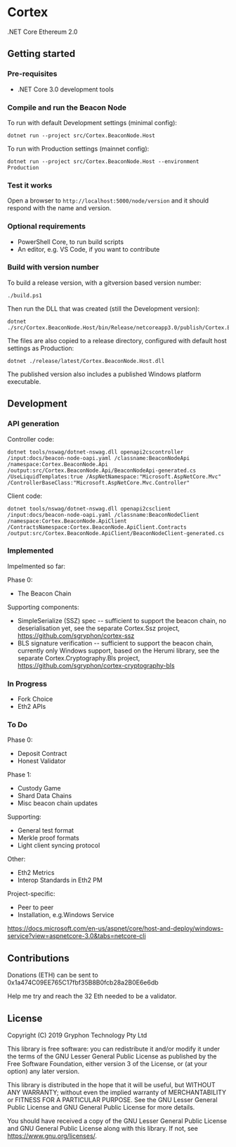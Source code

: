# Cortex

.NET Core Ethereum 2.0

## Getting started

### Pre-requisites

* .NET Core 3.0 development tools

### Compile and run the Beacon Node

To run with default Development settings (minimal config):

```
dotnet run --project src/Cortex.BeaconNode.Host
```

To run with Production settings (mainnet config):

```
dotnet run --project src/Cortex.BeaconNode.Host --environment Production
```


### Test it works

Open a browser to ```http://localhost:5000/node/version``` and it should respond with the name and version.

### Optional requirements

* PowerShell Core, to run build scripts
* An editor, e.g. VS Code, if you want to contribute

### Build with version number

To build a release version, with a gitversion based version number:

```
./build.ps1
```

Then run the DLL that was created (still the Development version):

```
dotnet ./src/Cortex.BeaconNode.Host/bin/Release/netcoreapp3.0/publish/Cortex.BeaconNode.Host.dll
```

The files are also copied to a release directory, configured with default host settings as Production:

```
dotnet ./release/latest/Cortex.BeaconNode.Host.dll
```

The published version also includes a published Windows platform executable.


## Development

### API generation

Controller code:

```
dotnet tools/nswag/dotnet-nswag.dll openapi2cscontroller /input:docs/beacon-node-oapi.yaml /classname:BeaconNodeApi /namespace:Cortex.BeaconNode.Api /output:src/Cortex.BeaconNode.Api/BeaconNodeApi-generated.cs /UseLiquidTemplates:true /AspNetNamespace:"Microsoft.AspNetCore.Mvc" /ControllerBaseClass:"Microsoft.AspNetCore.Mvc.Controller"
```

Client code:

```
dotnet tools/nswag/dotnet-nswag.dll openapi2csclient /input:docs/beacon-node-oapi.yaml /classname:BeaconNodeClient /namespace:Cortex.BeaconNode.ApiClient /ContractsNamespace:Cortex.BeaconNode.ApiClient.Contracts /output:src/Cortex.BeaconNode.ApiClient/BeaconNodeClient-generated.cs
```

### Implemented

Impelmented so far:

Phase 0:

* The Beacon Chain

Supporting components:

* SimpleSerialize (SSZ) spec -- sufficient to support the beacon chain, no deserialisation yet, see the separate Cortex.Ssz project, https://github.com/sgryphon/cortex-ssz
* BLS signature verification --  sufficient to support the beacon chain, currently only Windows support, based on the Herumi library, see the separate Cortex.Cryptography.Bls project, https://github.com/sgryphon/cortex-cryptography-bls

### In Progress

* Fork Choice
* Eth2 APIs

### To Do

Phase 0:

* Deposit Contract
* Honest Validator

Phase 1:

* Custody Game
* Shard Data Chains
* Misc beacon chain updates

Supporting:

* General test format
* Merkle proof formats
* Light client syncing protocol

Other: 

* Eth2 Metrics
* Interop Standards in Eth2 PM

Project-specific:

* Peer to peer
* Installation, e.g.Windows Service

https://docs.microsoft.com/en-us/aspnet/core/host-and-deploy/windows-service?view=aspnetcore-3.0&tabs=netcore-cli

## Contributions

Donations (ETH) can be sent to 0x1a474C09EE765C17fbf35B8B0fcb28a2B0E6e6db

Help me try and reach the 32 Eth needed to be a validator.


## License

Copyright (C) 2019 Gryphon Technology Pty Ltd

This library is free software: you can redistribute it and/or modify it under the terms of the GNU Lesser General Public License as published by the Free Software Foundation, either version 3 of the License, or (at your option) any later version.

This library is distributed in the hope that it will be useful, but WITHOUT ANY WARRANTY; without even the implied warranty of MERCHANTABILITY or FITNESS FOR A PARTICULAR PURPOSE. See the GNU Lesser General Public License and GNU General Public License for more details.

You should have received a copy of the GNU Lesser General Public License and GNU General Public License along with this library. If not, see <https://www.gnu.org/licenses/>.

